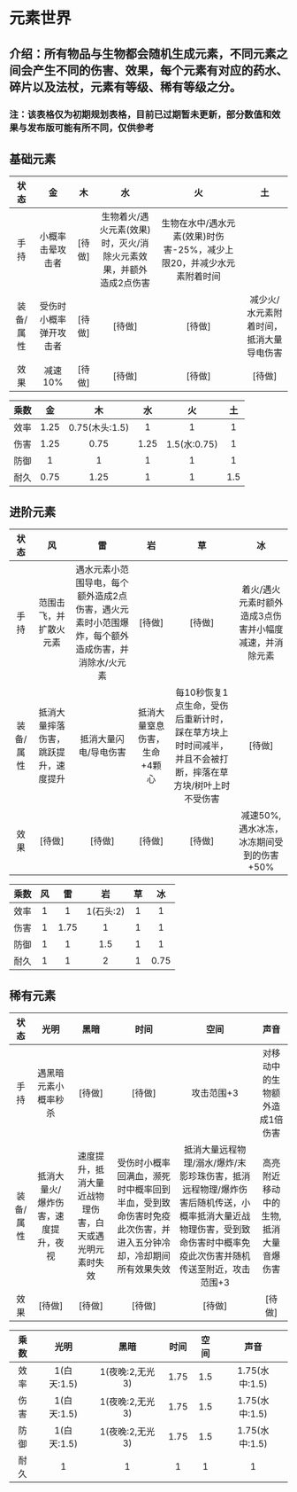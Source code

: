 # 元素世界

## 介绍：所有物品与生物都会随机生成元素，不同元素之间会产生不同的伤害、效果，每个元素有对应的药水、碎片以及法杖，元素有等级、稀有等级之分。

### 注：该表格仅为初期规划表格，目前已过期暂未更新，部分数值和效果与发布版可能有所不同，仅供参考

## 基础元素

|  状态   |      金      |  木   |                  水                  |                    火                    |          土           |
|:-----:|:-----------:|:----:|:-----------------------------------:|:---------------------------------------:|:--------------------:|
|  手持   |  小概率击晕攻击者   | [待做] | 生物着火/遇火元素(效果)时，灭火/消除火元素效果，并额外造成2点伤害 | 生物在水中/遇水元素(效果)时伤害-25%，减少上限20，并减少水元素附着时间 |                      |
| 装备/属性 | 受伤时小概率弹开攻击者 | [待做] |                [待做]                 |                  [待做]                   | 减少火/水元素附着时间，抵消大量导电伤害 |
|  效果   |    减速10%    | [待做] |                [待做]                 |                  [待做]                   |         [待做]         |

| 乘数 |  金   |      木       |  水   |      火      |  土  |
|:--:|:----:|:------------:|:----:|:-----------:|:---:|
| 效率 | 1.25 | 0.75(木头:1.5) |  1   |      1      |  1  |
| 伤害 | 1.25 |     0.75     | 1.25 | 1.5(水:0.75) |  1  |
| 防御 |  1   |      1       |  1   |      1      |  1  |
| 耐久 | 0.75 |     1.25     |  1   |      1      | 1.5 |

## 进阶元素

|  状态   |         风          |                         雷                         |        岩        |                           草                            |              冰               |
|:-----:|:------------------:|:-------------------------------------------------:|:---------------:|:------------------------------------------------------:|:----------------------------:|
|  手持   |    范围击飞，并扩散火元素     | 遇水元素小范围导电，每个额外造成2点伤害，遇火元素时小范围爆炸，每个额外造成伤害，并消除水/火元素 |      [待做]       |                          [待做]                          | 着火/遇火元素时额外造成3点伤害并小幅度减速，并消除元素 |
| 装备/属性 | 抵消大量摔落伤害，跳跃提升，速度提升 |                    抵消大量闪电/导电伤害                    | 抵消大量窒息伤害，生命+4颗心 | 每10秒恢复1点生命，受伤后重新计时，踩在草方块上时时间减半，并且不会被打断，摔落在草方块/树叶上时不受伤害 |             [待做]             |
|  效果   |        [待做]        |                       [待做]                        |      [待做]       |                          [待做]                          |   减速50%,遇水冰冻，冰冻期间受到的伤害+50%   |

| 乘数 | 风 |  雷   |    岩    | 草 |  冰   |
|:--:|:-:|:----:|:-------:|:-:|:----:|
| 效率 | 1 |  1   | 1(石头:2) | 1 |  1   |
| 伤害 | 1 | 1.75 |    1    | 1 |  1   |
| 防御 | 1 |  1   |   1.5   | 1 |  1   |
| 耐久 | 1 |  1   |    2    | 1 | 0.75 |

## 稀有元素

|  状态   |         光明         |             黑暗              |                           时间                           |                                          空间                                          |         声音          |
|:-----:|:------------------:|:---------------------------:|:------------------------------------------------------:|:------------------------------------------------------------------------------------:|:-------------------:|
|  手持   |     遇黑暗元素小概率秒杀     |            [待做]             |                          [待做]                          |                                        攻击范围+3                                        |   对移动中的生物额外造成1倍伤害   |
| 装备/属性 | 抵消大量火/爆炸伤害，速度提升，夜视 | 速度提升，抵消大量近战物理伤害，白天或遇光明元素时失效 | 受伤时小概率回满血，濒死时中概率回到半血，受到致命伤害时免疫此次伤害，并进入五分钟冷却，冷却期间所有效果失效 | 抵消大量远程物理/溺水/爆炸/末影珍珠伤害，抵消远程物理/爆炸伤害后随机传送，小概率抵消大量近战物理伤害，受到致命伤害时中概率免疫此次伤害并随机传送至附近，攻击范围+3 | 高亮附近移动中的生物,抵消大量音爆伤害 |
|  效果   |        [待做]        |            [待做]             |                          [待做]                          |                                         [待做]                                         |        [待做]         |

| 乘数 |    光明     |     黑暗      |  时间  | 空间  |      声音      |
|:--:|:---------:|:-----------:|:----:|:---:|:------------:|
| 效率 | 1(白天:1.5) | 1(夜晚:2,无光3) | 1.75 | 1.5 | 1.75(水中:1.5) |
| 伤害 | 1(白天:1.5) | 1(夜晚:2,无光3) | 1.75 | 1.5 | 1.75(水中:1.5) |
| 防御 | 1(白天:1.5) | 1(夜晚:2,无光3) | 1.75 | 1.5 | 1.75(水中:1.5) |
| 耐久 |     1     |      1      |  1   |  1  |      1       |
